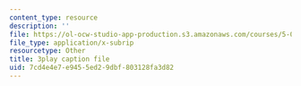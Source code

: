 ```yaml
---
content_type: resource
description: ''
file: https://ol-ocw-studio-app-production.s3.amazonaws.com/courses/5-08j-biological-chemistry-ii-spring-2016/7cd4e4e7e9455ed29dbf803128fa3d82_VUGsZgQaAZs.vtt
file_type: application/x-subrip
resourcetype: Other
title: 3play caption file
uid: 7cd4e4e7-e945-5ed2-9dbf-803128fa3d82
---
```

